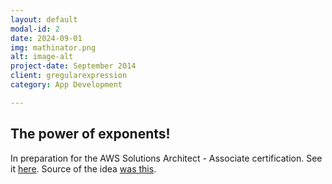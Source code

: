 ```yaml
---
layout: default
modal-id: 2
date: 2024-09-01
img: mathinator.png
alt: image-alt
project-date: September 2014
client: gregularexpression
category: App Development

---
```


## The power of exponents!

In preparation for the AWS Solutions Architect - Associate certification.  See it <a href="http://mathinator.gregularexpression.com" target="_new">here</a>.  Source of the idea <a href="https://www.youtube.com/watch?v=7m_q1ldzw0U" target="_new">was this</a>.